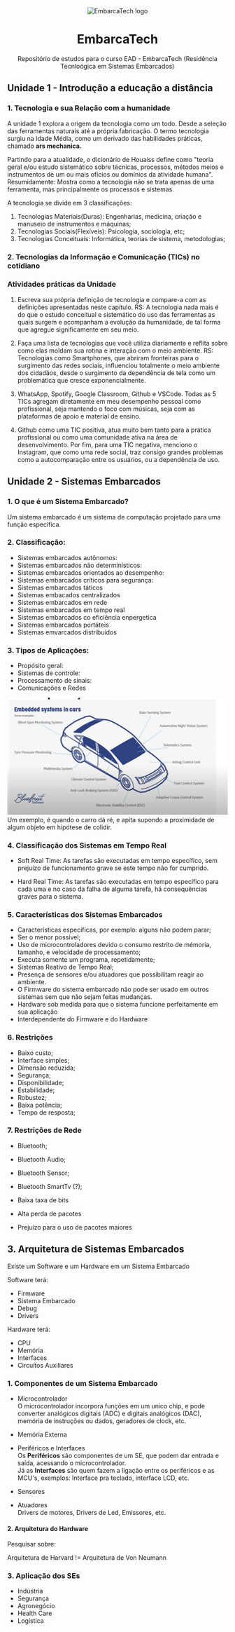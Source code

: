 <div align="center">
 <img width="300"
    alt="EmbarcaTech logo"
    src=https://ifce.edu.br/noticias/ifce-integra-capacitacao-nacional-em-sistemas-embarcados/captura-de-tela-2024-07-08-141318-1.jpg/@@images/a46e3b52-3b0c-450e-afa2-353600ffb4c2.jpeg
    />
  <h1>EmbarcaTech</h1> 
  Repositório de estudos para o curso EAD - EmbarcaTech (Residência Tecnloógica em Sistemas Embarcados)
</div>

## Unidade 1 - Introdução a educação a distância
### 1. Tecnologia e sua Relação com a humanidade
A unidade 1 explora a origem da tecnologia como um todo. Desde a seleção das ferramentas naturais até a própria fabricação. O termo tecnologia surgiu na Idade Média, como um derivado das habilidades práticas, chamado **ars mechanica.**

Partindo para a atualidade, o dicionário de Houaiss define como "teoria geral e/ou estudo sistemático sobre técnicas, processos, métodos meios e instrumentos de um ou mais ofícios ou domínios da atividade humana". Resumidamente: Mostra como a tecnologia não se trata apenas de uma ferramenta, mas principalmente os processos e sistemas.

A tecnologia se divide em 3 classificações:
1. Tecnologias Materiais(Duras): Engenharias, medicina, criação e manuseio de instrumentos e máquinas;
2. Tecnologias Sociais(Flexíveis): Psicologia, sociologia, etc;
3. Tecnologias Conceituais: Informática, teorias de sistema, metodologias;

### 2. Tecnologias da Informação e Comunicação (TICs) no cotidiano



### Atividades práticas da Unidade
1) Escreva sua própria definição de tecnologia e compare-a com as definições
apresentadas neste capítulo. RS: A tecnologia nada mais é do que o estudo conceitual e sistemático do uso das ferramentas as quais surgem e acompanham a evolução da humanidade, de tal forma que agregue significamente em seu meio.

2) Faça uma lista de tecnologias que você utiliza diariamente e reflita sobre como elas moldam sua rotina e interação com o meio ambiente. RS: Tecnologias como Smartphones, que abriram fronteiras para o surgimento das redes sociais, influenciou totalmente o meio ambiente dos cidadãos, desde o surgimento da dependência de tela como um problemática que cresce exponencialmente.
 
3) WhatsApp, Spotify, Google Classroom, Github e VSCode. Todas as 5 TICs agregam diretamente em meu desempenho pessoal como profissional, seja mantendo o foco com músicas, seja com as plataformas de apoio e material de ensino.

4) Github como uma TIC positiva, atua muito bem tanto para a prática profissional ou como uma comunidade ativa na área de desenvolvimento. Por fim, para uma TIC negativa, menciono o Instagram, que como uma rede social, traz consigo grandes problemas como a autocomparação entre os usuários, ou a dependência de uso.


## Unidade 2 - Sistemas Embarcados

### 1. O que é um Sistema Embarcado?
Um sistema embarcado é um sistema de computação projetado para uma função específica.

### 2. Classificação:

- Sistemas embarcados autônomos:
- Sistemas embarcados não determinísticos:
- Sistemas embarcados orientados ao desempenho:
- Sistemas embarcados críticos para segurança: 
- Sistemas embarcados táticos
- Sistemas embacados centralizados
- Sistemas embarcados em rede
- Sistemas embarcados em tempo real
- Sistemas embarcados co eficiência enpergetica
- Sistemas embarcados portáteis
- Sistemas emvarcados distribuidos

### 3. Tipos de Aplicações:

- Propósito geral:
- Sistemas de controle:
- Processamento de sinais:
- Comunicações e Redes

![alt text](image.png)\
Um exemplo, é quando o carro dá ré, e apita supondo a proximidade de algum objeto em hipótese de colidir.

### 4. Classificação dos Sistemas em Tempo Real
- Soft Real Time:
As tarefas são executadas em tempo específico, sem prejuízo de funcionamento grave se este tempo não for cumprido.

- Hard Real Time:
As tarefas são executadas em tempo específico para cada uma e no caso da falha de alguma tarefa, há consequências graves para o sistema.

### 5. Características dos Sistemas Embarcados
- Características específicas, por exemplo: alguns não podem parar;
- Ser o menor possível;
- Uso de microcontroladores devido o consumo restrito de mémoria, tamanho, e velocidade de processamento;
- Executa somente um programa, repetidamente;
- Sistemas Reativo de Tempo Real;
- Presença de sensores e/ou atuadores que possibilitam reagir ao ambiente.
- O Firmware do sistema embarcado não pode ser usado em outros sistemas sem que não sejam feitas mudanças.
- Hardware sob medida para que o sistema funcione perfeitamente em sua aplicação
- Interdependente do Firmware e do Hardware

### 6. Restrições
- Baixo custo;
- Interface simples;
- Dimensão reduzida;
- Segurança;
- Disponibilidade;
- Estabilidade;
- Robustez;
- Baixa potência;
- Tempo de resposta;

### 7. Restrições de Rede
- Bluetooth;
- Bluetooth Audio;
- Bluetooth Sensor;
- Bluetooth SmartTv (?);

- Baixa taxa de bits
- Alta perda de pacotes
- Prejuízo para o uso de pacotes maiores

## 3. Arquitetura de Sistemas Embarcados

Existe um Software e um Hardware em um Sistema Embarcado

Software terá:
- Firmware
- Sistema Embarcado
- Debug
- Drivers

Hardware terá:
- CPU
- Memória
- Interfaces
- Circuitos Auxiliares

### 1. Componentes de um Sistema Embarcado
- Microcontrolador\
O microcontrolador incorpora funções em um unico chip, e pode converter analógicos digitais (ADC) e digitais analógicos (DAC), memória de instruções ou dados, geradores de clock, etc.
- Memória Externa
- Periféricos e Interfaces\
Os **Periféricos** são componentes de um SE, que podem dar entrada e saída, acessando o microcontrolador.\
Já as **Interfaces** são quem fazem a ligação entre os periféricos e as MCU's, exemplos: Interface pra teclado, interface LCD, etc.
- Sensores

- Atuadores\
Drivers de motores, Drivers de Led, Emissores, etc.

#### 2. Arquitetura do Hardware
Pesquisar sobre:

Arquitetura de Harvard != Arquitetura de Von Neumann

### 3. Aplicação dos SEs
- Indústria
- Segurança
- Agronegócio
- Health Care
- Logística